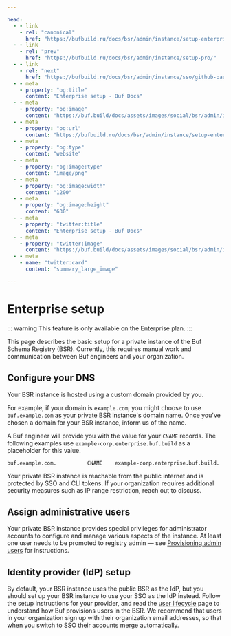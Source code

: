 ```yaml
---

head:
  - - link
    - rel: "canonical"
      href: "https://bufbuild.ru/docs/bsr/admin/instance/setup-enterprise/"
  - - link
    - rel: "prev"
      href: "https://bufbuild.ru/docs/bsr/admin/instance/setup-pro/"
  - - link
    - rel: "next"
      href: "https://bufbuild.ru/docs/bsr/admin/instance/sso/github-oauth2/"
  - - meta
    - property: "og:title"
      content: "Enterprise setup - Buf Docs"
  - - meta
    - property: "og:image"
      content: "https://buf.build/docs/assets/images/social/bsr/admin/instance/setup-enterprise.png"
  - - meta
    - property: "og:url"
      content: "https://bufbuild.ru/docs/bsr/admin/instance/setup-enterprise/"
  - - meta
    - property: "og:type"
      content: "website"
  - - meta
    - property: "og:image:type"
      content: "image/png"
  - - meta
    - property: "og:image:width"
      content: "1200"
  - - meta
    - property: "og:image:height"
      content: "630"
  - - meta
    - property: "twitter:title"
      content: "Enterprise setup - Buf Docs"
  - - meta
    - property: "twitter:image"
      content: "https://buf.build/docs/assets/images/social/bsr/admin/instance/setup-enterprise.png"
  - - meta
    - name: "twitter:card"
      content: "summary_large_image"

---
```


# Enterprise setup

::: warning
This feature is only available on the Enterprise plan.
:::

This page describes the basic setup for a private instance of the Buf Schema Registry (BSR). Currently, this requires manual work and communication between Buf engineers and your organization.

## Configure your DNS

Your BSR instance is hosted using a custom domain provided by you.

For example, if your domain is `example.com`, you might choose to use `buf.example.com` as your private BSR instance's domain name. Once you've chosen a domain for your BSR instance, inform us of the name.

A Buf engineer will provide you with the value for your `CNAME` records. The following examples use `example-corp.enterprise.buf.build` as a placeholder for this value.

```text
buf.example.com.          CNAME    example-corp.enterprise.buf.build.
```

Your private BSR instance is reachable from the public internet and is protected by SSO and CLI tokens. If your organization requires additional security measures such as IP range restriction, reach out to discuss.

## Assign administrative users

Your private BSR instance provides special privileges for administrator accounts to configure and manage various aspects of the instance. At least one user needs to be promoted to registry admin — see [Provisioning admin users](../user-lifecycle/#admin-users) for instructions.

## Identity provider (IdP) setup

By default, your BSR instance uses the public BSR as the IdP, but you should set up your BSR instance to use your SSO as the IdP instead. Follow the setup instructions for your provider, and read the [user lifecycle](../user-lifecycle/) page to understand how Buf provisions users in the BSR. We recommend that users in your organization sign up with their organization email addresses, so that when you switch to SSO their accounts merge automatically.
